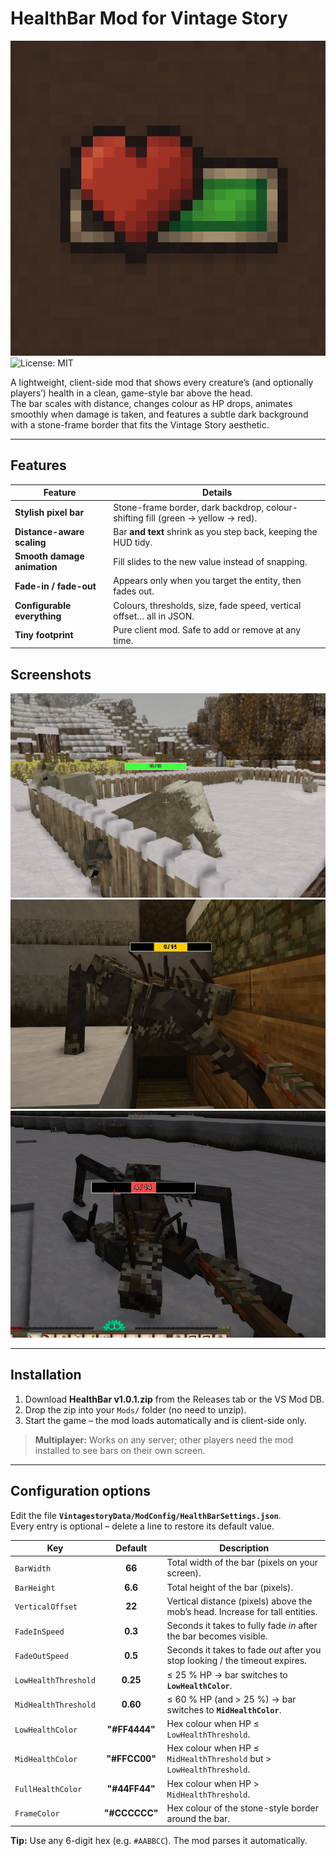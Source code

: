 ﻿
# HealthBar Mod for Vintage Story
![HealthBarMod](https://github.com/Sztacho/HealthBarMod/blob/master/modicon.png)
![License: MIT](https://img.shields.io/badge/License-MIT-green.svg)

A lightweight, client-side mod that shows every creature’s (and optionally players’) health in a clean, game-style bar above the head.  
The bar scales with distance, changes colour as HP drops, animates smoothly when damage is taken, and features a subtle dark background with a stone-frame border that fits the Vintage Story aesthetic.

---

## Features


| Feature | Details |
|---------|---------|
| **Stylish pixel bar** | Stone-frame border, dark backdrop, colour-shifting fill (green → yellow → red). |
| **Distance-aware scaling** | Bar **and text** shrink as you step back, keeping the HUD tidy. |
| **Smooth damage animation** | Fill slides to the new value instead of snapping. |
| **Fade-in / fade-out** | Appears only when you target the entity, then fades out. |
| **Configurable everything** | Colours, thresholds, size, fade speed, vertical offset… all in JSON. |
| **Tiny footprint** | Pure client mod. Safe to add or remove at any time. |


## Screenshots
![HealthBarModScreen1](https://github.com/Sztacho/HealthBarMod/blob/master/ScreenShots/screen1.png)
![HealthBarModScreen2](https://github.com/Sztacho/HealthBarMod/blob/master/ScreenShots/screen2.png)
![HealthBarModScreen3](https://github.com/Sztacho/HealthBarMod/blob/master/ScreenShots/screen3.png)

---

## Installation

1. Download **HealthBar v1.0.1.zip** from the Releases tab or the VS Mod DB.
2. Drop the zip into your `Mods/` folder (no need to unzip).
3. Start the game – the mod loads automatically and is client-side only.

> **Multiplayer:** Works on any server; other players need the mod installed to see bars on their own screen.

---

## Configuration options

Edit the file **`VintagestoryData/ModConfig/HealthBarSettings.json`**.  
Every entry is optional – delete a line to restore its default value.

| Key | Default | Description |
|-----|:-------:|-------------|
| `BarWidth` | **66** | Total width of the bar (pixels on your screen). |
| `BarHeight` | **6.6** | Total height of the bar (pixels). |
| `VerticalOffset` | **22** | Vertical distance (pixels) above the mob’s head. Increase for tall entities. |
| `FadeInSpeed` | **0.3** | Seconds it takes to fully fade *in* after the bar becomes visible. |
| `FadeOutSpeed` | **0.5** | Seconds it takes to fade *out* after you stop looking / the timeout expires. |
| `LowHealthThreshold` | **0.25** | ≤ 25 % HP → bar switches to **`LowHealthColor`**. |
| `MidHealthThreshold` | **0.60** | ≤ 60 % HP (and > 25 %) → bar switches to **`MidHealthColor`**. |
| `LowHealthColor` | **"#FF4444"** | Hex colour when HP ≤ `LowHealthThreshold`. |
| `MidHealthColor` | **"#FFCC00"** | Hex colour when HP ≤ `MidHealthThreshold` but > `LowHealthThreshold`. |
| `FullHealthColor` | **"#44FF44"** | Hex colour when HP > `MidHealthThreshold`. |
| `FrameColor` | **"#CCCCCC"** | Hex colour of the stone-style border around the bar. |

**Tip:** Use any 6-digit hex (e.g. `#AABBCC`). The mod parses it automatically.  


